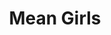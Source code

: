 ---
title: "Mean Girls"

year: 2004

director: "Mark Waters"

summary: "She grew up in the jungle, but can she survive high school?"

comment: "A cult classic. Probably because it somehow cracked the code of making a high-school comedy that's actually good"

image: "https://media.giphy.com/media/3o7aTy3ePwrk5D3bHO/giphy.gif"

imdb: "https://www.imdb.com/title/tt0377092/"

quotes:
  - "Stop trying to make fetch happen! It's not going to happen!"
---